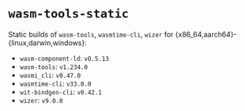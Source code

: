 # `wasm-tools-static`

Static builds of `wasm-tools`, `wasmtime-cli`, `wizer` for
{x86_64,aarch64}-{linux,darwin,windows}:

- `wasm-component-ld`: `v0.5.13`
- `wasm-tools`: `v1.234.0`
- `wasmi_cli`: `v0.47.0`
- `wasmtime-cli`: `v33.0.0`
- `wit-bindgen-cli`: `v0.42.1`
- `wizer`: `v9.0.0`
